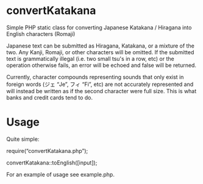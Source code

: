 # convertKatakana

Simple PHP static class for converting Japanese Katakana / Hiragana into English characters (Romaji)

Japanese text can be submitted as Hiragana, Katakana, or a mixture of the two. Any Kanji, Romaji, or other characters will be omitted. If the submitted text is grammatically illegal (i.e. two small tsu's in a row, etc) or the operation otherwise fails, an error will be echoed and false will be returned.

Currently, character compounds representing sounds that only exist in foreign words (ジェ “Je”, フィ “Fi”, etc) are not accurately represented and will instead be written as if the second character were full size. This is what banks and credit cards tend to do.

# Usage

Quite simple:

require(“convertKatakana.php”);

convertKatakana::toEnglish([input]);

For an example of usage see example.php.
